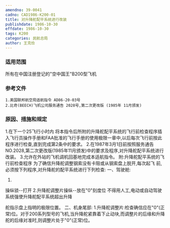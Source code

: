 ```yaml
---
amendno: 39-0041
cadno: CAD1986-K200-01
title: 对升降舵配平系统进行改装
publishdate: 1986-10-30
effdate: 1986-10-30
tags: K200
categories: 民航总局
author: 王克俭
---
```


### 适用范围 
所有在中国注册登记的"空中国王"B200型飞机

<!--more-->
### 参考文件
    1.美国联邦航空局适航指令 AD86-20-03号
    2.比奇(BEECH)飞机公司服务通告 2028号,第二次更改版 (1985年 11月颁发) 

### 原因、措施和规定 
1.在下一个25飞行小时内 
    将本指令后所附的升降舵配平系统的飞行前检查程序插入飞行员操作手册和FAA批准的飞行手册的使用极限一章中,以后每次飞行前按此程序进行检查,直到完成第2条中的要求。 
2.在1987年3月1日前按照服务通告NO.2028,第二次更改版(1985年11月颁发)中的要求及程序,对升降舵配平系统进行改装。
    3.允许在外站的飞机调机回基地完成本适航指令。     附:升降舵配平系统的飞行前检查程序     为了确信升降舵调整钢索没有卡阻或从钢索盘上脱开,每次起飞
前,必须按下列程序,对升降舵的配平系统进行下列检查:     一、驾驶舱: 
  
1.
操纵锁--打开 
    2.升降舵调整片操纵--放在"0"刻度位     不得用人工,电动或自动驾驶系统强使升降舵配平系统超出升降

舵指示盘上指明的极限位置。     二、机身尾部: 
    1.升降舵调整片:检查确信应在"0"(正常)位。对于200系列型号的飞机,当升降舵紧靠着下止动块,而调整片的后缘和升降舵的后缘对准时,则调整片处于"0"(正常)位。
